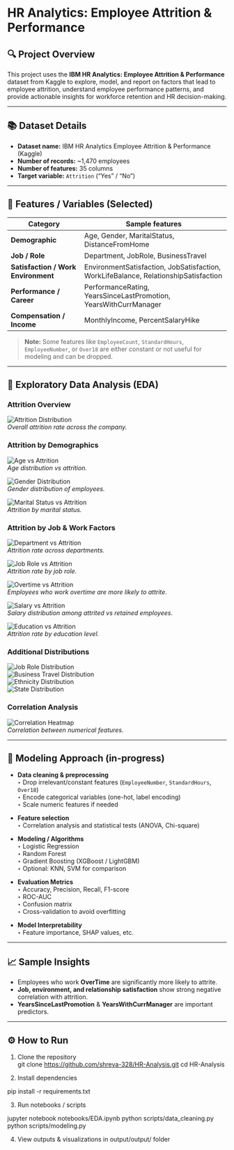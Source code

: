 # HR Analytics: Employee Attrition & Performance

## 🔍 Project Overview
This project uses the **IBM HR Analytics: Employee Attrition & Performance** dataset from Kaggle to explore, model, and report on factors that lead to employee attrition, understand employee performance patterns, and provide actionable insights for workforce retention and HR decision-making.

---

## 📚 Dataset Details
- **Dataset name:** IBM HR Analytics Employee Attrition & Performance (Kaggle)  
- **Number of records:** ~1,470 employees  
- **Number of features:** 35 columns  
- **Target variable:** `Attrition` (“Yes” / “No”)  

---

## 🔑 Features / Variables (Selected)

| Category                   | Sample features                                                                 |
|----------------------------|---------------------------------------------------------------------------------|
| **Demographic**            | Age, Gender, MaritalStatus, DistanceFromHome                                   |
| **Job / Role**             | Department, JobRole, BusinessTravel                                            |
| **Satisfaction / Work Environment** | EnvironmentSatisfaction, JobSatisfaction, WorkLifeBalance, RelationshipSatisfaction |
| **Performance / Career**   | PerformanceRating, YearsSinceLastPromotion, YearsWithCurrManager               |
| **Compensation / Income**  | MonthlyIncome, PercentSalaryHike                                               |

> **Note:** Some features like `EmployeeCount`, `StandardHours`, `EmployeeNumber`, or `Over18` are either constant or not useful for modeling and can be dropped.

---

## 🔎 Exploratory Data Analysis (EDA)

### Attrition Overview
![Attrition Distribution](output/output/attr_distribution.png)  
*Overall attrition rate across the company.*

### Attrition by Demographics
![Age vs Attrition](output/output/age_by_attr.png)  
*Age distribution vs attrition.*  

![Gender Distribution](output/output/distri_gender.png)  
*Gender distribution of employees.*  

![Marital Status vs Attrition](output/output/attr_by_marital_status.png)  
*Attrition by marital status.*

### Attrition by Job & Work Factors
![Department vs Attrition](output/output/attr_rate_by_dept.png)  
*Attrition rate across departments.*

![Job Role vs Attrition](output/output/attr_by_job_role.png)  
*Attrition rate by job role.*

![Overtime vs Attrition](output/output/attr_by_overtime.png)  
*Employees who work overtime are more likely to attrite.*

![Salary vs Attrition](output/output/Salary_by_attr.png)  
*Salary distribution among attrited vs retained employees.*

![Education vs Attrition](output/output/attr_rate_by_edu.png)  
*Attrition rate by education level.*

### Additional Distributions
![Job Role Distribution](output/output/Job_role_distri.png)  
![Business Travel Distribution](output/output/distri_business_travel.png)  
![Ethnicity Distribution](output/output/ethinicity_distri.png)  
![State Distribution](output/output/state_distri.png)  

### Correlation Analysis
![Correlation Heatmap](output/output/Correl_heatmap.png)  
*Correlation between numerical features.*

---

## 🤖 Modeling Approach (in-progress)
- **Data cleaning & preprocessing**  
  ‣ Drop irrelevant/constant features (`EmployeeNumber`, `StandardHours`, `Over18`)  
  ‣ Encode categorical variables (one-hot, label encoding)  
  ‣ Scale numeric features if needed  

- **Feature selection**  
  ‣ Correlation analysis and statistical tests (ANOVA, Chi-square)  

- **Modeling / Algorithms**  
  ‣ Logistic Regression  
  ‣ Random Forest  
  ‣ Gradient Boosting (XGBoost / LightGBM)  
  ‣ Optional: KNN, SVM for comparison  

- **Evaluation Metrics**  
  ‣ Accuracy, Precision, Recall, F1-score  
  ‣ ROC-AUC  
  ‣ Confusion matrix  
  ‣ Cross-validation to avoid overfitting  

- **Model Interpretability**  
  ‣ Feature importance, SHAP values, etc.

---

## 📈 Sample Insights
- Employees who work **OverTime** are significantly more likely to attrite.  
- **Job, environment, and relationship satisfaction** show strong negative correlation with attrition.  
- **YearsSinceLastPromotion** & **YearsWithCurrManager** are important predictors.  

---

## ⚙️ How to Run
1. Clone the repository  
git clone https://github.com/shreya-328/HR-Analysis.git
cd HR-Analysis


2. Install dependencies

pip install -r requirements.txt


3. Run notebooks / scripts

jupyter notebook notebooks/EDA.ipynb
python scripts/data_cleaning.py
python scripts/modeling.py


4. View outputs & visualizations in output/output/ folder
